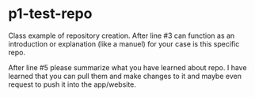 # p1-test-repo
Class example of repository creation.
After line #3 can function as an introduction or explanation (like a manuel) for your case is this specific repo.

After line #5 please summarize what you have learned about repo.
I have learned that you can pull them and make changes to it and maybe even request to push it into the app/website.
